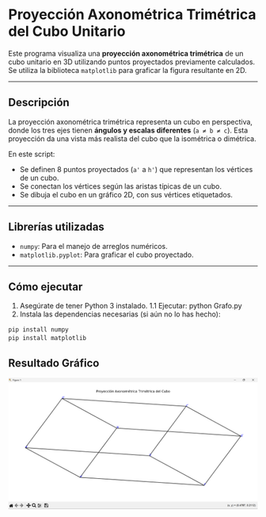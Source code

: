 # Proyección Axonométrica Trimétrica del Cubo Unitario

Este programa visualiza una **proyección axonométrica trimétrica** de un cubo unitario en 3D utilizando puntos proyectados previamente calculados. Se utiliza la biblioteca `matplotlib` para graficar la figura resultante en 2D.

---

## Descripción

La proyección axonométrica trimétrica representa un cubo en perspectiva, donde los tres ejes tienen **ángulos y escalas diferentes** (`a ≠ b ≠ c`). Esta proyección da una vista más realista del cubo que la isométrica o dimétrica.

En este script:

- Se definen 8 puntos proyectados (`a'` a `h'`) que representan los vértices de un cubo.
- Se conectan los vértices según las aristas típicas de un cubo.
- Se dibuja el cubo en un gráfico 2D, con sus vértices etiquetados.

---

## Librerías utilizadas

- `numpy`: Para el manejo de arreglos numéricos.
- `matplotlib.pyplot`: Para graficar el cubo proyectado.

---

##  Cómo ejecutar

1. Asegúrate de tener Python 3 instalado.
   1.1 Ejecutar: python Grafo.py 
2. Instala las dependencias necesarias (si aún no lo has hecho):

```bash
pip install numpy
pip install matplotlib

```
## Resultado Gráfico

![Proyección Axonométrica Trimétrica del Cubo](./Captura%20de%20pantalla%202025-05-20%20164338.png)


